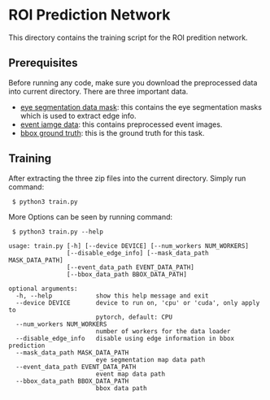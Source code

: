 # ROI Prediction Network

This directory contains the training script for the ROI predition network.

## Prerequisites

Before running any code, make sure you download the preprocessed data into current directory. There are three important data.
* [eye segmentation data mask](https://rochester.box.com/s/y6ryd043x3y1kvsnwlkhssoo42je4eem): this contains the eye segmentation masks which is used to extract edge info.
* [event iamge data](https://rochester.box.com/s/vbu9f40yu1h580zhp811j9fx38luw2ee): this contains preprocessed event images.
* [bbox ground truth](https://rochester.box.com/s/a2cfyyg2gc9v1d0bevqxfxfm6cd7ipvx): this is the ground truth for this task.

## Training

After extracting the three zip files into the current directory. Simply run command:
```
 $ python3 train.py
```
More Options can be seen by running command:
```
 $ python3 train.py --help

usage: train.py [-h] [--device DEVICE] [--num_workers NUM_WORKERS]
                [--disable_edge_info] [--mask_data_path MASK_DATA_PATH]
                [--event_data_path EVENT_DATA_PATH]
                [--bbox_data_path BBOX_DATA_PATH]

optional arguments:
  -h, --help            show this help message and exit
  --device DEVICE       device to run on, 'cpu' or 'cuda', only apply to
                        pytorch, default: CPU
  --num_workers NUM_WORKERS
                        number of workers for the data loader
  --disable_edge_info   disable using edge information in bbox prediction
  --mask_data_path MASK_DATA_PATH
                        eye segmentation map data path
  --event_data_path EVENT_DATA_PATH
                        event map data path
  --bbox_data_path BBOX_DATA_PATH
                        bbox data path
```
